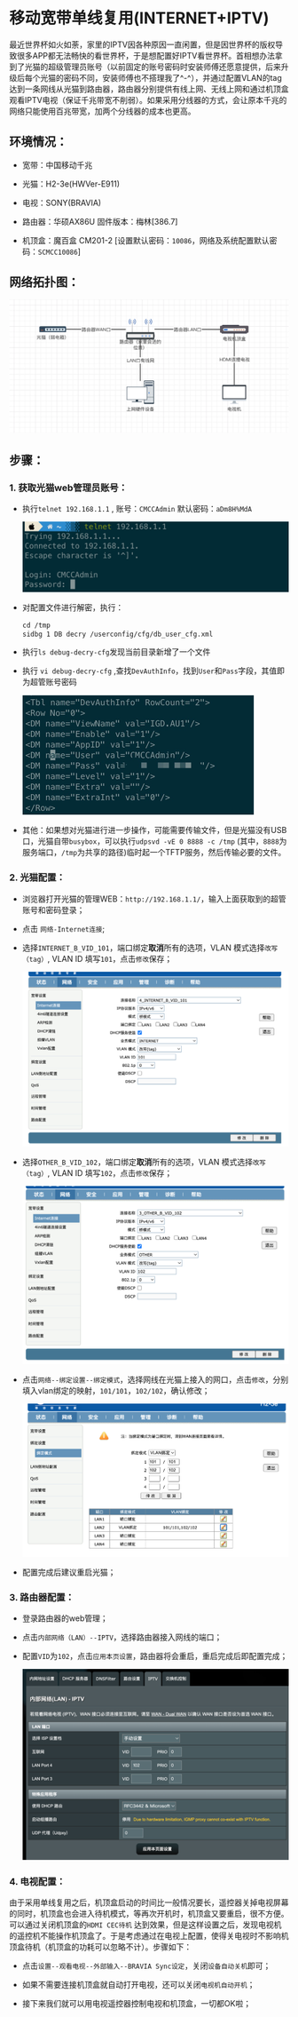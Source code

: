 # 移动宽带单线复用(INTERNET+IPTV)

最近世界杯如火如荼，家里的IPTV因各种原因一直闲置，但是因世界杯的版权导致很多APP都无法畅快的看世界杯，于是想配置好IPTV看世界杯。首相想办法拿到了光猫的超级管理员账号（以前固定的账号密码时安装师傅还愿意提供，后来升级后每个光猫的密码不同，安装师傅也不搭理我了^-^），并通过配置VLAN的tag达到一条网线从光猫到路由器，路由器分别提供有线上网、无线上网和通过机顶盒观看IPTV电视（保证千兆带宽不削弱）。如果采用分线器的方式，会让原本千兆的网络只能使用百兆带宽，加两个分线器的成本也更高。

## 环境情况：

* 宽带：中国移动千兆

* 光猫：H2-3e(HWVer-E911)

* 电视：SONY(BRAVIA)

* 路由器：华硕AX86U  固件版本：梅林[386.7]

* 机顶盒：魔百盒 CM201-2  [设置默认密码：`10086`，网络及系统配置默认密码：`SCMCC10086`]

## 网络拓扑图：

![topo.png](./images/topo.png)

## 步骤：

### 1. 获取光猫web管理员账号：

* 执行`telnet 192.168.1.1` , 账号：`CMCCAdmin`  默认密码：`aDm8H%MdA`
  
  ![telnet.png](./images/telnet.png)

* 对配置文件进行解密，执行：
  
  ```
  cd /tmp
  sidbg 1 DB decry /userconfig/cfg/db_user_cfg.xml
  ```

* 执行`ls debug-decry-cfg`发现当前目录新增了一个文件

* 执行 `vi debug-decry-cfg` ,查找`DevAuthInfo`，找到`User`和`Pass`字段，其值即为超管账号密码
  
  ![config.png](./images/config.png)

* 其他：如果想对光猫进行进一步操作，可能需要传输文件，但是光猫没有USB口，光猫自带`busybox`，可以执行`udpsvd -vE 0 8888 -c /tmp` (其中，`8888`为服务端口，`/tmp`为共享的路径)临时起一个TFTP服务，然后传输必要的文件。

### 2. 光猫配置：

* 浏览器打开光猫的管理WEB：`http://192.168.1.1/`，输入上面获取到的超管账号和密码登录；

* 点击 `网络-Internet连接`;

* 选择`INTERNET_B_VID_101`，端口绑定**取消**所有的选项，VLAN 模式选择`改写（tag）`, VLAN ID 填写`101`，点击`修改`保存；
  
  ![101.png](./images/101.png)

* 选择`OTHER_B_VID_102`，端口绑定**取消**所有的选项，VLAN 模式选择`改写（tag）`, VLAN ID 填写`102`，点击`修改`保存；
  
  ![102.png](./images/102.png)

* 点击`网络--绑定设置--绑定模式`，选择网线在光猫上接入的网口，点击`修改`，分别填入vlan绑定的映射，`101/101`，`102/102`，确认修改；
  
  ![portbind.png](./images/portbind.png)

* 配置完成后建议重启光猫；

### 3. 路由器配置：

* 登录路由器的web管理；

* 点击`内部网络（LAN）--IPTV`，选择路由器接入网线的端口；

* 配置`VID`为`102`，点击`应用本页设置`，路由器将会重启，重启完成后即配置完成；
  
  ![iptv.png](./images/iptv.png)

### 4. 电视配置：

由于采用单线复用之后，机顶盒启动的时间比一般情况要长，遥控器关掉电视屏幕的同时，机顶盒也会进入待机模式，等再次开机时，机顶盒又要重启，很不方便。可以通过关闭机顶盒的`HDMI CEC待机` 达到效果，但是这样设置之后，发现电视机的遥控机不能操作机顶盒了。于是考虑通过在电视上配置，使得关电视时不影响机顶盒待机（机顶盒的功耗可以忽略不计）。步骤如下：

* 点击`设置--观看电视--外部输入--BRAVIA Sync设定`，关闭`设备自动关机`即可；

* 如果不需要连接机顶盒就自动打开电视，还可以关闭`电视机自动开机`；

* 接下来我们就可以用电视遥控器控制电视和机顶盒，一切都OK啦；
